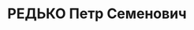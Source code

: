 ---
title: РЕДЬКО Петр Семенович
description: "Род. в 1899, Томская губ., Мариинский окр., Тюхтетская вол., с. Новомитрополька.\
  \ Проживал: КЖД, ст-ция Боготол. Мастер механического и вспомогательного цехов паровозного\
  \ депо. Бывший красный партизан. \n  Арестован 22.10.1936. Обв.: шпионаж, участие\
  \ в к.-р. терр. организации. Приговор: ВК ВС СССР, 21.04.1937 – ВМН. Расстрелян\
  \ 07.06.1938, в г. Красноярске. \n  Реабилитирован ВК ВС СССР 13.07.1957"
---